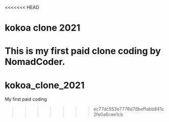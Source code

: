 <<<<<<< HEAD
# kokoa clone 2021

This is my first paid clone coding by NomadCoder.
=======
# kokoa_clone_2021
My first paid coding
>>>>>>> ec77dc553e7776d78beffabb841c2fe0a6cee1cb
